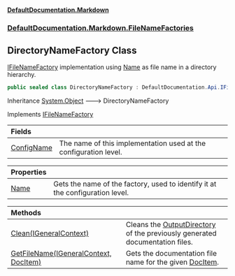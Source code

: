 #### [DefaultDocumentation\.Markdown](../../../../index.md 'index')
### [DefaultDocumentation\.Markdown\.FileNameFactories](../../../../index.md#DefaultDocumentation.Markdown.FileNameFactories 'DefaultDocumentation\.Markdown\.FileNameFactories')

## DirectoryNameFactory Class

[IFileNameFactory](https://github.com/Doraku/DefaultDocumentation/blob/master/documentation/api/DefaultDocumentation/Api/IFileNameFactory/index.md 'DefaultDocumentation\.Api\.IFileNameFactory') implementation using [Name](https://github.com/Doraku/DefaultDocumentation/blob/master/documentation/api/DefaultDocumentation/Models/DocItem/Name.md 'DefaultDocumentation\.Models\.DocItem\.Name') as file name in a directory hierarchy\.

```csharp
public sealed class DirectoryNameFactory : DefaultDocumentation.Api.IFileNameFactory
```

Inheritance [System\.Object](https://docs.microsoft.com/en-us/dotnet/api/System.Object 'System\.Object') &#129106; DirectoryNameFactory

Implements [IFileNameFactory](https://github.com/Doraku/DefaultDocumentation/blob/master/documentation/api/DefaultDocumentation/Api/IFileNameFactory/index.md 'DefaultDocumentation\.Api\.IFileNameFactory')

| Fields | |
| :--- | :--- |
| [ConfigName](ConfigName.md 'DefaultDocumentation\.Markdown\.FileNameFactories\.DirectoryNameFactory\.ConfigName') | The name of this implementation used at the configuration level\. |

| Properties | |
| :--- | :--- |
| [Name](Name.md 'DefaultDocumentation\.Markdown\.FileNameFactories\.DirectoryNameFactory\.Name') | Gets the name of the factory, used to identify it at the configuration level\. |

| Methods | |
| :--- | :--- |
| [Clean\(IGeneralContext\)](Clean(IGeneralContext).md 'DefaultDocumentation\.Markdown\.FileNameFactories\.DirectoryNameFactory\.Clean\(DefaultDocumentation\.IGeneralContext\)') | Cleans the [OutputDirectory](https://github.com/Doraku/DefaultDocumentation/blob/master/documentation/api/DefaultDocumentation/ISettings/OutputDirectory.md 'DefaultDocumentation\.ISettings\.OutputDirectory') of the previously generated documentation files\. |
| [GetFileName\(IGeneralContext, DocItem\)](GetFileName(IGeneralContext,DocItem).md 'DefaultDocumentation\.Markdown\.FileNameFactories\.DirectoryNameFactory\.GetFileName\(DefaultDocumentation\.IGeneralContext, DefaultDocumentation\.Models\.DocItem\)') | Gets the documentation file name for the given [DocItem](https://github.com/Doraku/DefaultDocumentation/blob/master/documentation/api/DefaultDocumentation/Models/DocItem/index.md 'DefaultDocumentation\.Models\.DocItem')\. |
